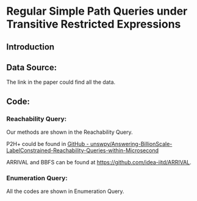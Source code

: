 # Regular Simple Path Queries under Transitive Restricted Expressions

## Introduction


## Data Source:

The link in the paper could find all the data.

## Code:

### Reachability Query:

Our methods are shown in the Reachability Query. 

P2H+ could be found in [GitHub - unswpy/Answering-BillionScale-LabelConstrained-Reachability-Queries-within-Microsecond](https://github.com/unswpy/Answering-BillionScale-LabelConstrained-Reachability-Queries-within-Microsecond)

ARRIVAL and BBFS can be found at https://github.com/idea-iitd/ARRIVAL.

### Enumeration Query:

All the codes are shown in Enumeration Query.
